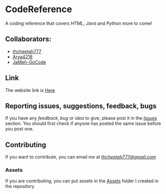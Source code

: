 # CodeReference
A coding reference that covers *HTML*, *Java* and *Python* more to come!

## Collaborators:
 - [thcheetah777](https://github.com/thcheetah777)
 - [Arya4218](https://github.com/Arya4218)
 - [JaMeh-GoCode](https://github.com/JaMeh-GoCode)

## Link
The website link is [Here](https://github.com/)

## Reporting issues, suggestions, feedback, bugs
If you have any *feedback*, *bug* or *idea* to give, please post it in the *[Issues](https://github.com/thcheetah777/programming-reference/issues)* section. You should first check if anyone has posted the same issue before you post one.

## Contributing
If you want to contribute, you can email me at *thcheetah777@gmail.com*

### Assets
If you are contributing, you can put assets in the [Assets](https://github.com/thcheetah777/programming-reference/assets) folder I created in the repository
